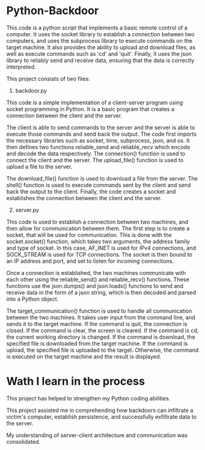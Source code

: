 # Python-Backdoor

This code is a python script that implements a basic remote control of a computer. It uses the socket library to establish a connection between two computers, and uses the subprocess library to execute commands on the target machine. It also provides the ability to upload and download files, as well as execute commands such as 'cd' and 'quit'. Finally, it uses the json library to reliably send and receive data, ensuring that the data is correctly interpreted.

This project consists of two files:

1. backdoor.py

This code is a simple implementation of a client-server program using socket programming in Python.
It is a basic program that creates a connection between the client and the server.

The client is able to send commands to the server and the server is able to execute those commands and send back the output.
The code first imports the necessary libraries such as socket, time, subprocess, json, and os.
It then defines two functions reliable_send and reliable_recv which encode and decode the data respectively.
The connection() function is used to connect the client and the server.
The upload_file() function is used to upload a file to the server.

The download_file() function is used to download a file from the server.
The shell() function is used to execute commands sent by the client and send back the output to the client.
Finally, the code creates a socket and establishes the connection between the client and the server.

2. server.py

This code is used to establish a connection between two machines, and then allow for communication between them. The first step is to create a socket, that will be used for communication. This is done with the socket.socket() function, which takes two arguments, the address family and type of socket. In this case, AF_INET is used for IPv4 connections, and SOCK_STREAM is used for TCP connections. The socket is then bound to an IP address and port, and set to listen for incoming connections.

Once a connection is established, the two machines communicate with each other using the reliable_send() and reliable_recv() functions. These functions use the json.dumps() and json.loads() functions to send and receive data in the form of a json string, which is then decoded and parsed into a Python object.

The target_communication() function is used to handle all communication between the two machines. It takes user input from the command line, and sends it to the target machine. If the command is quit, the connection is closed. If the command is clear, the screen is cleared. If the command is cd, the current working directory is changed. If the command is download, the specified file is downloaded from the target machine. If the command is upload, the specified file is uploaded to the target. Otherwise, the command is executed on the target machine and the result is displayed.

# Wath I learn in the process

This project has helped to strengthen my Python coding abilities.

This project assisted me in comprehending how backdoors can infiltrate a victim's computer, establish persistence, and successfully exfiltrate data to the server.

My understanding of server-client architecture and communication was consolidated.
